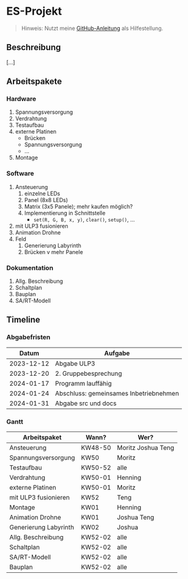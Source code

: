 # ES-Projekt

> Hinweis: Nutzt meine [GitHub-Anleitung](https://github.com/sid115/GitHubTutorial) als Hilfestellung.

## Beschreibung
[...]

## Arbeitspakete

### Hardware
1. Spannungsversorgung
1. Verdrahtung
1. Testaufbau
1. externe Platinen
    - Brücken
    - Spannungsversorgung
    - ...
1. Montage

### Software
1. Ansteuerung
    1. einzelne LEDs
    1. Panel (8x8 LEDs)
    1. Matrix  (3x5 Panele); mehr kaufen möglich?
    1. Implementierung in Schnittstelle
        - `set(R, G, B, x, y)`, `clear()`, `setup()`, ...
1. mit ULP3 fusionieren
1. Animation Drohne
1. Feld
    1. Generierung Labyrinth
    1. Brücken v mehr Panele

### Dokumentation
1. Allg. Beschreibung
1. Schaltplan
1. Bauplan
1. SA/RT-Modell

## Timeline

### Abgabefristen
Datum | Aufgabe
---|---
2023-12-12 | Abgabe ULP3
2023-12-20 | 2. Gruppebesprechung
2024-01-17 | Programm lauffähig
2024-01-24 | Abschluss: gemeinsames Inbetriebnehmen
2024-01-31 | Abgabe src und docs

### Gantt
Arbeitspaket | Wann? | Wer?
---|---|---
Ansteuerung           | KW48-50 | Moritz Joshua Teng
Spannungsversorgung   | KW50    | Moritz
Testaufbau            | KW50-52 | alle
Verdrahtung           | KW50-01 | Henning
externe Platinen      | KW50-01 | Moritz
mit ULP3 fusionieren  | KW52    | Teng 
Montage               | KW01    | Henning
Animation Drohne      | KW01    | Joshua Teng
Generierung Labyrinth | KW02    | Joshua
Allg. Beschreibung    | KW52-02 | alle
Schaltplan            | KW52-02 | alle
SA/RT-Modell          | KW52-02 | alle
Bauplan               | KW52-02 | alle
